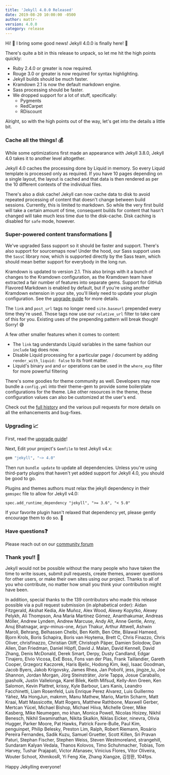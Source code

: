 ```yaml
---
title: 'Jekyll 4.0.0 Released'
date: 2019-08-20 10:00:00 -0500
author: mattr-
version: 4.0.0
category: release
---
```


Hi! 👋 I bring some good news! Jekyll 4.0.0 is finally here! 🎉

There's quite a bit in this release to unpack, so let me hit the high points quickly:
 - Ruby 2.4.0 or greater is now required.
 - Rouge 3.0 or greater is now required for syntax highlighting.
 - Jekyll builds should be much faster.
 - Kramdown 2.1 is now the default markdown engine.
 - Sass processing should be faster.
 - We dropped support for a lot of stuff, specifically:
   - Pygments
   - RedCarpet
   - RDiscount


Alright, so with the high points out of the way, let's get into the details a little bit.

### Cache all the things! 💰

While some optimizations first made an appearance with Jekyll 3.8.0, Jekyll 4.0 takes
it to another level altogether.

Jekyll 4.0 caches the processing done by Liquid in memory. So every Liquid
template is processed only as required. If you have 10 pages depending on a
single layout, the layout is cached and that data is then rendered as per the
10 different contexts of the individual files.

There's also a disk cache! Jekyll can now cache data to disk to avoid repeated
processing of content that doesn't change between build sessions. Currently,
this is limited to markdown. So while the very first build will take a certain
amount of time, consequent builds for content that hasn't changed will take
much less time due to the disk-cache. Disk caching is disabled for `safe` mode,
however.

### Super-powered content transformations 💪

We've upgraded Sass support so it should be faster and support. There's also
support for sourcemaps now! Under the hood, our Sass support uses the `SassC`
library now, which is supported directly by the Sass team, which should mean
better support for everybody in the long run.

Kramdown is updated to version 2.1. This also brings with it a bunch of changes
to the Kramdown configuration, as the Kramdown team have extracted a fair
number of features into separate gems. Support for GitHub Flavored Markdown is
enabled by default, but if you're using another Kramdown extension in your
site, you'll likely need to update your plugin configuration. See the [upgrade
guide](/docs/upgrading/3-to-4/) for more details.

The `link` and `post_url` tags no longer need `site.baseurl` prepended every
time they're used. Those tags now use our `relative_url` filter to take care of
this for you. Existing uses of the prepending pattern will break though!
Sorry! :sweat_smile:

A few other smaller features when it comes to content:
 - The `link` tag understands Liquid variables in the same fashion our
 `include` tag does now.
 - Disable Liquid processing for a particular page / document by adding
 `render_with_liquid: false` to its front matter.
 - Liquid's binary `and` and `or` operations can be used in the `where_exp`
 filter for more powerful filtering

There's some goodies for theme community as well. Developers may now bundle a
`config.yml` into their theme-gem to provide some boilerplate configurations for
the theme. Like other resources in the theme, these configuration values can also
be customized at the user's end.


Check out the [full history](/docs/history/#v4-0-0) and the various pull requests
for more details on all the enhancements and bug-fixes.

### Upgrading 📈

First, read the [upgrade guide](/docs/upgrading/3-to-4/)!

Next, Edit your project's `Gemfile` to test Jekyll v4.x:

```ruby
gem "jekyll", "~> 4.0"
```

Then run `bundle update` to update all dependencies. Unless you're using
third-party plugins that haven't yet added support for Jekyll 4.0, you should be
good to go.

Plugins and themes authors must relax the jekyll dependency in their `gemspec` file
to allow for Jekyll v4.0:

`spec.add_runtime_dependency "jekyll", ">= 3.6", "< 5.0"`

If your favorite plugin hasn't relaxed that dependency yet, please gently
encourage them to do so. :slightly_smiling_face:

### Have questions❓

Please reach out on our [community forum](https://talk.jekyllrb.com)


### Thank you!! 🙇

Jekyll would not be possible without the many people who have taken the time to write issues, submit pull requests, create themes, answer questions for other users, or make their own sites using our project. Thanks to all of you who contribute, no matter how small you think your contribution might have been.

In addition, special thanks to the 139 contributors who made this
release possible via a pull request submission (in alphabetical order): Aidan
Fitzgerald, Akshat Kedia, Ale Muñoz, Alex Wood,
Alexey Kopytko, Alexey Pelykh, Ali Thompson, Ana María Martínez Gómez,
Ananthakumar, Andreas Möller, Andrew Lyndem, Andrew Marcuse, Andy Alt, Anne
Gentle, Anny, Anuj Bhatnagar, argv-minus-one, Arjun Thakur, Arthur Attwell,
Ashwin Maroli, Behrang, Belhassen Chelbi, Ben Keith, Ben Otte, Bilawal Hameed,
Bjorn Krols, Boris Schapira, Boris van Hoytema, Brett C, Chris Finazzo, Chris
Oliver, chrisfinazzo, Christian Oliff, Christoph Päper, Damien Solodow, Dan
Allen, Dan Friedman, Daniel Höpfl, David J. Malan, David Kennell, David Zhang,
Denis McDonald, Derek Smart, Derpy, Dusty Candland, Edgar Tinajero, Elvio
Vicosa, ExE Boss, Fons van der Plas, Frank Taillandier, Gareth Cooper, Grzegorz
Kaczorek, Haris Bjelic, Hodong Kim, ikeji, Isaac Goodman, Jacob Byers, Jakob
Krigovsky, James Rhea, Jan Pobořil, jess, jingze_lu, Joe Shannon, Jordan Morgan,
Jörg Steinsträter, Jorie Tappa, Josue Caraballo, jpasholk, Justin Vallelonga,
Karel Bílek, Keith Mifsud, Kelly-Ann Green, Ken Salomon, Kevin Plattret, krissy,
Kyle Barbour, Lars Kanis, Leandro Facchinetti, Liam Rosenfeld, Luis Enrique
Perez Alvarez, Luis Guillermo Yáñez, Ma HongJun, makmm, Manu Mathew, Mario,
Martin Scharm, Matt Kraai, Matt Massicotte, Matt Rogers, Matthew Rathbone,
Maxwell Gerber, Mertcan Yücel, Michael Bishop, Michael Hiiva, Michelle Greer,
Mike Kasberg, Mike Neumegen, mo khan, Monica Powell, Nicolas Hoizey, Nikhil
Benesch, Nikhil Swaminathan, Nikita Skalkin, Niklas Eicker, ninevra, Olivia
Hugger, Parker Moore, Pat Hawks, Patrick Favre-Bulle, Paul Kim, penguinpet,
Philip Belesky, Preston Lim, Ralph, Robert Riemann, Rosário Pereira Fernandes,
Sadik Kuzu, Samuel Gruetter, Scott Killen, Sri Pravan Paturi, Stephan Fischer,
Stephen Weiss, Steven Westmoreland, strangehill, Sundaram Kalyan Vedala, Thanos
Kolovos, Timo Schuhmacher, Tobias, Tom Harvey, Tushar Prajapati, Victor Afanasev,
Vinicius Flores, Vitor Oliveira, Wouter Schoot, XhmikosR, Yi Feng Xie, Zhang
Xiangze, 김정환, 104fps.

Happy Jekylling everyone!
